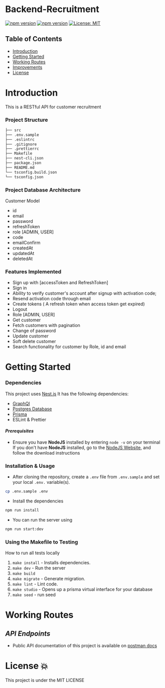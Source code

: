 # Backend-Recruitment

[![npm version](https://badge.fury.io/js/nestjs.svg)](https://badge.fury.io/js/nestjs)
[![npm version](https://badge.fury.io/js/graphql.svg)](https://badge.fury.io/js/graphql)
[![License: MIT](https://img.shields.io/badge/License-MIT-green.svg)](https://opensource.org/licenses/MIT)

## Table of Contents

- [Introduction](#introduction)
- [Getting Started](#features-implemented)
- [Working Routes](#working-routes)
- [Improvements](#improvements)
- [License](#license)


# Introduction

This is a RESTful API for customer recruitment

### Project Structure

```bash
├── src
├── .env.sample
├── .eslintrc
├── .gitignore
├── .prettierrc
├── Makefile
├── nest-cli.json
├── package.json
├── README.md
└── tsconfig.build.json
└── tsconfig.json
```

### Project Database Architecture

Customer Model
- id
- email
- password
- refreshToken
- role [ADMIN, USER]
- code
- emailConfirm
- createdAt
- updatedAt
- deletedAt


### Features Implemented

- Sign up with [accessToken and RefreshToken]
- Sign in
- Ability to verify customer's account after signup with activation code;
- Resend activation code through email
- Create tokens ( A refresh token when access token get expired) 
- Logout
- Role [ADMIN, USER]
- Get customer
- Fetch customers with pagination
- Change of password
- Update customer
- Soft delete customer
- Search functionality for customer by Role, id and email



# Getting Started

### Dependencies

This project uses [Nest.js](https://docs.nestjs.com/) It has the following dependencies:

- [GraphQl](https://graphql.org/)
- [Postgres Database](https://www.postgresql.org/)
- [Prisma](https://www.prisma.io/)
- ESLint & Prettier

#### _Prerequisites_

- Ensure you have **NodeJS** installed by entering `node -v` on your terminal
  If you don't have **NodeJS** installed, go to the [NodeJS Website](http://nodejs.org), and follow the download instructions

### Installation & Usage

- After cloning the repository, create a `.env` file from `.env.sample` and set your local `.env.` variable(s).

```sh
cp .env.sample .env
```

- Install the dependencies

```sh
npm run install
```

- You can run the server using

```sh
npm run start:dev
```

### Using the Makefile to Testing
How to run all tests locally

1. `make install` - Installs dependencies.
2. `make dev` - Run the server
3. `make build` 
4. `make migrate` - Generate migration.
5. `make lint` - Lint code.
6. `make studio` - Opens up a prisma virtual interface for your database
6. `make seed` - run seed
# Working Routes

## _API Endpoints_

- Public API documentation of this project is available on [postman docs](https://documenter.getpostman.com/view/7775892/2s9Y5TzQrS)

     
# License :boom:

This project is under the MIT LICENSE
